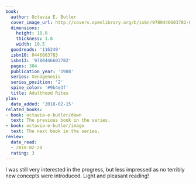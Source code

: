 ```yaml
---
book:
  author: Octavia E. Butler
  cover_image_url: http://covers.openlibrary.org/b/isbn/9780446603782-L.jpg
  dimensions:
    height: 18.0
    thickness: 1.8
    width: 10.5
  goodreads: '116249'
  isbn10: 0446603783
  isbn13: '9780446603782'
  pages: 304
  publication_year: '1988'
  series: Xenogenesis
  series_position: '2'
  spine_color: '#9b4e3f'
  title: Adulthood Rites
plan:
  date_added: '2018-02-15'
related_books:
- book: octavia-e-butler/dawn
  text: The previous book in the series.
- book: octavia-e-butler/imago
  text: The next book in the series.
review:
  date_read:
  - 2018-02-20
  rating: 3
---
```


I was still very interested in the progress, but less impressed as no terribly new concepts were introduced. Light and pleasant reading!
